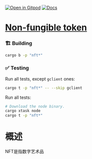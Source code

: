 [![Open in Gitpod](https://img.shields.io/badge/Open_in-Gitpod-white?logo=gitpod)](https://gitpod.io/#FOLDER=non-fungible-token/https://github.com/gear-foundation/dapps)
[![Docs](https://img.shields.io/github/actions/workflow/status/gear-foundation/dapps/contracts.yml?logo=rust&label=docs)](https://dapps.gear.rs/non_fungible_token_io)

# [Non-fungible token](https://wiki.gear-tech.io/docs/examples/Standards/gnft-721)

### 🏗️ Building

```sh
cargo b -p "nft*"
```

### ✅ Testing

Run all tests, except `gclient` ones:
```sh
cargo t -p "nft*" -- --skip gclient
```

Run all tests:
```sh
# Download the node binary.
cargo xtask node
cargo t -p "nft*"
```
# 概述
NFT是指数字艺术品
